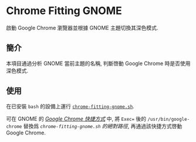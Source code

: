 # Chrome Fitting GNOME

啟動 Google Chrome 瀏覽器並根據 GNOME 主題切換其深色模式.

## 簡介

本項目通過分析 GNOME 當前主題的名稱, 判斷啓動 Google Chrome 時是否使用深色模式.

## 使用

在已安裝 `bash` 的設備上運行 [`chrome-fitting-gnome.sh`].

可在 GNOME 的 _[Google Chrome 快捷方式]_ 中, 將 `Exec=` 後的 `/usr/bin/google-chrome` 替換爲 _`chrome-fitting-gnome.sh` 的絕對路徑_,
再通過該快捷方式啓動 Google Chrome.

[`chrome-fitting-gnome.sh`]: chrome-fitting-gnome.sh

[GNOME 設置]: ~/.config/gtk-3.0/settings.ini

[Google Chrome 快捷方式]: /usr/share/applications/google-chrome.desktop

